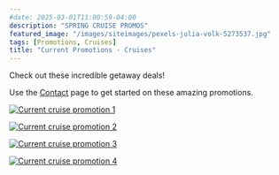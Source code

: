```yaml
---
#date: 2025-03-01T11:00:59-04:00
description: "SPRING CRUISE PROMOS"
featured_image: "/images/siteimages/pexels-julia-volk-5273537.jpg"
tags: [Promotions, Cruises]
title: "Current Promotions - Cruises"
---
```


Check out these incredible getaway deals!

Use the [Contact](/contact) page to get started on these amazing promotions.

[![Current cruise promotion 1 ](/images/siteimages/promo-2025-cruise1.png)](https://tap.myagentgenie.com/wp-content/uploads/2025/02/carnival-gold-feb-2025.pdf)

[![Current cruise promotion 2 ](/images/siteimages/promo-2025-cruise2.png)](https://tap.myagentgenie.com/wp-content/uploads/2025/02/25018502_February_2025_Wave_Monthlong_Carib_Consumer_Flyer.indd_.pdf)

[![Current cruise promotion 3 ](/images/siteimages/promo-2025-cruise3.png)](https://tap.myagentgenie.com/wp-content/uploads/2025/02/Globus-feb-gold-2025.pdf)

[![Current cruise promotion 4 ](/images/siteimages/promo-2025-cruise4.png)](https://tap.myagentgenie.com/wp-content/uploads/2024/10/NCL-Gold-Oct-2024.pdf)
